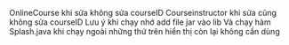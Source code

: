 OnlineCourse khi sửa không sửa courseID
Courseinstructor khi sửa cũng không sửa courseID
Lưu ý khi chạy nhớ add file jar vào lib 
Và chạy hàm Splash.java
khi chạy ngoài những thứ trên hiển thị còn lại không cần dùng
